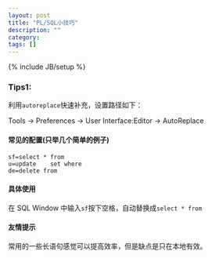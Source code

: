 ```yaml
---
layout: post
title: "PL/SQL小技巧"
description: ""
category: 
tags: []
---
```

{% include JB/setup %}

### Tips1: 

利用`autoreplace`快速补充，设置路径如下：

Tools -> Preferences -> User Interface:Editor -> AutoReplace

#### 常见的配置(只举几个简单的例子)
```
sf=select * from
u=update	set	where
de=delete from
```

#### 具体使用

在 SQL Window 中输入`sf`按下空格，自动替换成`select * from`

#### 友情提示
常用的一些长语句感觉可以提高效率，但是缺点是只在本地有效。
